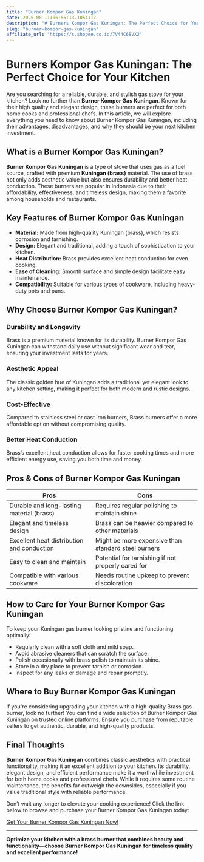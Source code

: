 ```yaml
---
title: "Burner Kompor Gas Kuningan"
date: 2025-08-11T06:55:13.105411Z
description: "# Burners Kompor Gas Kuningan: The Perfect Choice for Your Kitchen..."
slug: "burner-kompor-gas-kuningan"
affiliate_url: "https://s.shopee.co.id/7V44C68VX2"
---
```

# Burners Kompor Gas Kuningan: The Perfect Choice for Your Kitchen

Are you searching for a reliable, durable, and stylish gas stove for your kitchen? Look no further than **Burner Kompor Gas Kuningan**. Known for their high quality and elegant design, these burners are perfect for both home cooks and professional chefs. In this article, we will explore everything you need to know about Burner Kompor Gas Kuningan, including their advantages, disadvantages, and why they should be your next kitchen investment.

## What is a Burner Kompor Gas Kuningan?

**Burner Kompor Gas Kuningan** is a type of stove that uses gas as a fuel source, crafted with premium **Kuningan (brass)** material. The use of brass not only adds aesthetic value but also ensures durability and better heat conduction. These burners are popular in Indonesia due to their affordability, effectiveness, and timeless design, making them a favorite among households and restaurants.

## Key Features of Burner Kompor Gas Kuningan

- **Material:** Made from high-quality Kuningan (brass), which resists corrosion and tarnishing.
- **Design:** Elegant and traditional, adding a touch of sophistication to your kitchen.
- **Heat Distribution:** Brass provides excellent heat conduction for even cooking.
- **Ease of Cleaning:** Smooth surface and simple design facilitate easy maintenance.
- **Compatibility:** Suitable for various types of cookware, including heavy-duty pots and pans.

## Why Choose Burner Kompor Gas Kuningan?

### Durability and Longevity

Brass is a premium material known for its durability. Burner Kompor Gas Kuningan can withstand daily use without significant wear and tear, ensuring your investment lasts for years.

### Aesthetic Appeal

The classic golden hue of Kuningan adds a traditional yet elegant look to any kitchen setting, making it perfect for both modern and rustic designs.

### Cost-Effective

Compared to stainless steel or cast iron burners, Brass burners offer a more affordable option without compromising quality.

### Better Heat Conduction

Brass’s excellent heat conduction allows for faster cooking times and more efficient energy use, saving you both time and money.

## Pros & Cons of Burner Kompor Gas Kuningan

| **Pros**                                           | **Cons**                                                 |
|-----------------------------------------------------|----------------------------------------------------------|
| Durable and long-lasting material (brass)         | Requires regular polishing to maintain shine          |
| Elegant and timeless design                        | Brass can be heavier compared to other materials       |
| Excellent heat distribution and conduction       | Might be more expensive than standard steel burners     |
| Easy to clean and maintain                         | Potential for tarnishing if not properly cared for    |
| Compatible with various cookware                    | Needs routine upkeep to prevent discoloration        |

## How to Care for Your Burner Kompor Gas Kuningan

To keep your Kuningan gas burner looking pristine and functioning optimally:

- Regularly clean with a soft cloth and mild soap.
- Avoid abrasive cleaners that can scratch the surface.
- Polish occasionally with brass polish to maintain its shine.
- Store in a dry place to prevent tarnish or corrosion.
- Inspect for any leaks or damage and repair promptly.

## Where to Buy Burner Kompor Gas Kuningan

If you're considering upgrading your kitchen with a high-quality Brass gas burner, look no further! You can find a wide selection of Burner Kompor Gas Kuningan on trusted online platforms. Ensure you purchase from reputable sellers to get authentic, durable, and high-quality products.

## Final Thoughts

**Burner Kompor Gas Kuningan** combines classic aesthetics with practical functionality, making it an excellent addition to your kitchen. Its durability, elegant design, and efficient performance make it a worthwhile investment for both home cooks and professional chefs. While it requires some routine maintenance, the benefits far outweigh the downsides, especially if you value traditional style with reliable performance.

Don’t wait any longer to elevate your cooking experience! Click the link below to browse and purchase your Burner Kompor Gas Kuningan today:

[Get Your Burner Kompor Gas Kuningan Now!](https://s.shopee.co.id/7V44C68VX2)

---

**Optimize your kitchen with a brass burner that combines beauty and functionality—choose Burner Kompor Gas Kuningan for timeless quality and excellent performance!**